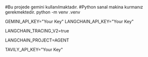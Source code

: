 #Bu projede gemini kullanılmaktadır.
#Python sanal makina kurmanız gerekmektedir. python -m venv .venv

GEMINI_API_KEY="Your Key"
LANGCHAIN_API_KEY="Your Key"

LANGCHAIN_TRACING_V2=true

LANGCHAIN_PROJECT=AGENT

TAVILY_API_KEY="Your Key"

